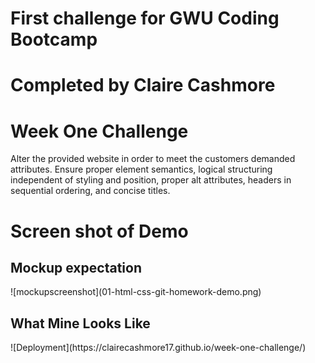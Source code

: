 # First challenge for GWU Coding Bootcamp
# Completed by Claire Cashmore
<p>
    <h1>Week One Challenge</h1>
    <p> Alter the provided website in order to meet the customers demanded attributes. Ensure proper element semantics, logical structuring independent of styling and position, proper alt attributes, headers in sequential ordering, and concise titles.</p>

# Screen shot of Demo

<h2> Mockup expectation </h2>
![mockupscreenshot](01-html-css-git-homework-demo.png)
<h2>What Mine Looks Like</h2>
![Deployment](https://clairecashmore17.github.io/week-one-challenge/)
